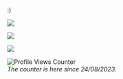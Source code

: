 :)

<!---for personal info (some graphs and stuff)-->
![](https://hit.yhype.me/github/profile?user_id=126098761)

![](https://github-readme-stats.vercel.app/api/wakatime?username=khenzii&theme=dark)

![](https://github-readme-stats.vercel.app/api/top-langs?username=khenziii&layout=compact&theme=dark&langs_count=8)

![Profile Views Counter](https://komarev.com/ghpvc?username=Khenziii&color=2A2A29)
<br>
<i>The counter is here since 24/08/2023.</i>
